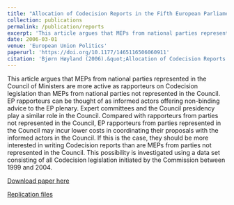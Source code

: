```yaml
---
title: "Allocation of Codecision Reports in the Fifth European Parliament"
collection: publications
permalink: /publication/reports
excerpt: 'This article argues that MEPs from national parties represented in the Council of Ministers are more active as rapporteurs on Codecision legislation than MEPs from national parties not represented in the Council. '
date: 2006-03-01
venue: 'European Union Politics'
paperurl: 'https://doi.org/10.1177/1465116506060911'
citation: 'Bjørn Høyland (2006).&quot;Allocation of Codecision Reports in the Fifth European Parliament.&quot;<i>European Union Politics</i>  7 (1) 30 - 50.'
---
```

This article argues that MEPs from national parties represented in the Council of Ministers are more active as rapporteurs on Codecision legislation than MEPs from national parties not represented in the Council. EP rapporteurs can be thought of as informed actors offering non-binding advice to the EP plenary. Expert committees and the Council presidency play a similar role in the Council. Compared with rapporteurs from parties not represented in the Council, EP rapporteurs from parties represented in the Council may incur lower costs in coordinating their proposals with the informed actors in the Council. If this is the case, they should be more interested in writing Codecision reports than are MEPs from parties not represented in the Council. This possibility is investigated using a data set consisting of all Codecision legislation initiated by the Commission between 1999 and 2004.

[Download paper here](http://journals.sagepub.com/doi/pdf/10.1177/1465116506060911)

[Replication files](https://bjornhoyland.github.io/files/reports.zip)